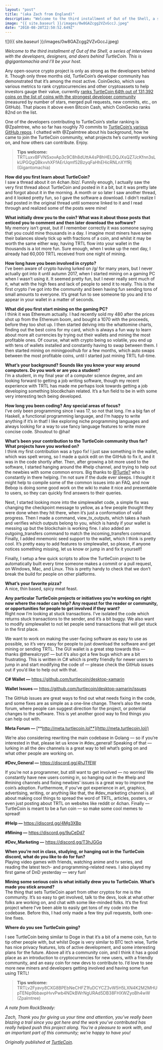 ```yaml
---
layout: "post"
title: "(aka Zach from England)"
description: "Welcome to the third installment of Out of the Shell, a series of interviews with the developers, designers, and doers behind TurtleCoin. This is @gigantomachia and I’ll be your host. Any open-source…"
image: "{{ site.baseurl }}/images/0w8GAZcgg2VZvGccJ.jpeg"
date: "2018-08-28T22:50:52.649Z"
---
```


![]({{ site.baseurl }}/images/0w8GAZcgg2VZvGccJ.jpeg)

_Welcome to the third installment of Out of the Shell, a series of interviews with the developers, designers, and doers behind TurtleCoin. This is @gigantomachia and I’ll be your host._

Any open-source crypto project is only as strong as the developers behind it. Though only three months old, TurtleCoin’s developer community has demonstrated that it’s among the most active. CoinGecko, which uses various metrics to rank cryptocurrencies and other cryptoassets to help investors gauge their value, currently [ranks TurtleCoin 64th out of 131,392 coins on the list of coins with the strongest developer community](https://www.coingecko.com/en?sort_by=developer_score) (measured by number of stars, merged pull requests, new commits, etc., on GitHub). That places it above even Bitcoin Cash, which CoinGecko ranks 82nd on the list.

One of the developers contributing to TurtleCoin’s stellar ranking is @Zpalmtree, who so far has roughly 70 commits to [TurtleCoin’s various GitHub repos](https://github.com/turtlecoin). I chatted with @Zpalmtree about his background, how he came to join the TurtleCoin community, what projects he’s currently working on, and how others can contribute. Enjoy.

> **Tips welcome:** TRTLuxvBFVNSxovAp3c9C8h8dUttA4sP8hHELDQJXsQZ7JcKfnn3sLkUPGQgQBkvvhXFfAErUqmf52BzyqFaHhEHicRNLnXYfRj (Gigantomachia)

**How did you first learn about TurtleCoin?**  
I saw a thread about it on 4chan /biz/. Funnily enough, I actually saw the very first thread about TurtleCoin and posted in it a bit, but it was pretty late and forgot about it in the morning. A month or so later I saw another thread, and it looked pretty fun, so I gave the software a download. I didn’t realize I had posted in the original thread until someone linked to it and I read through and realized some of the posts were mine!

**What initially drew you to the coin? What was it about those posts that enticed you to comment and then later download the software?**  
My memory isn’t great, but if I remember correctly it was someone saying that you could mine thousands in a day. I imagine most miners have seen their balances slowly tick up with fractions of a coin, and whilst it may be worth the same either way, having TRTL flow into your wallet in the thousands is a lot more fun. Sure enough, when I woke up the next day, I already had 60,000 TRTL received from one night of mining.

**How long have you been involved in crypto?**  
I’ve been aware of crypto having lurked on /g/ for many years, but I never actually got into it until autumn 2017, when I started mining on a gaming PC when I wasn’t using it. It seemed pretty fun, but I never really sent much of it, what with the high fees and lack of people to send it to really. This is the first crypto I’ve got into the community and been having fun sending tons of small amounts to everyone. It’s great fun to see someone tip you and it to appear in your wallet in a matter of seconds.

**What did you first start mining on the gaming PC?**  
I think it was Ethereum actually. I had recently sold my 480 after the prices shot up from the Ethereum boom, and bought a 1070 with the proceeds, before they too shot up. I then started delving into the whattomine charts, finding out the best coins for my card, which is always a fun way to learn about more alt currencies by trying out their wallets and mining the most profitable ones. Of course, what with crypto being so volatile, you end up with tens of wallets installed and constantly having to swap between them. I then started mining on miningpoolhub for a few months, which auto swaps between the most profitable coins, until I started just mining TRTL full-time.

**What’s your background? Sounds like you know your way around computers. Do you work or are you a student?**  
I’m a student, in my final year of a computer science degree, and am looking forward to getting a job writing software, though my recent experience with TRTL has made me perhaps look towards getting a job developing something blocdkchain related. It’s a fun field to be in with some very interesting tech being developed.

**How long you been coding? Any special areas of focus?**  
I’ve only been programming since I was 17, so not that long. I’m a big fan of Haskell, a functional programming language, and I’m happy to write anything if it’s in that! I like exploring niche programming languages and always looking for a way to use fancy language features to write more concise code. Shoutout to @hai!

**What’s been your contribution to the TurtleCoin community thus far? What projects have you worked on?**  
I think my first contribution was a typo fix! I just saw something in the wallet, which was spelt wrong, so I made a quick edit on the GitHub to fix it, and it was in the code shortly after. Then, after growing a bit more used to the software, I started hanging around the #help channel, and trying to help out the newbies with some common errors. Big thanks to [@Turtle?](https://medium.com/@turtlecoin/out-of-the-shell-2-turtle-d9c3dfdaf6b2) who is constantly in there helping. I’m not sure if the dude ever sleeps. I thought it might help to compile some of the common issues into an FAQ, and now Bebop is doing some good work on the wiki to make it nice and presentable to users, so they can quickly find answers to their queries.

Next, I started looking more into the simplewallet code, a simple fix was changing the checkpoint message to yellow, as a few people thought they were done when they hit there, when it’s just a conformation of valid progress. Then I made a command, view_tx_outputs, which takes a hash and verifies which outputs belong to you, which is handy if your wallet is messing up but the blockchain is working fine. I also added an outgoing_transfers command to match the incoming_transfers command. Finally, I added mnemonic seed support to the wallet, which I think is pretty cool. It’s pretty easy to add features to simplewallet, so please, if anyone notices something missing, let us know or jump in and fix it yourself!

Finally, I setup a few quick scripts to allow the TurtleCoin project to be automatically built every time someone makes a commit or a pull request, on Windows, Mac, and Linux. This is pretty handy to check that we don’t break the build for people on other platforms.

**What’s your favorite pizza?**  
A nice, thin based, spicy meat feast.

**Any particular TurtleCoin projects or initiatives you’re working on right now where the reader can help? Any request for the reader or community, or opportunities for people to get involved if they want?**  
Right now I’m looking at stuck transactions. I’ve isolated the code which returns stuck transactions to the sender, and it’s a bit buggy. We also want to modify simplewallet to not let people send transactions that will get stuck in the first place.

We want to work on making the user-facing software as easy to use as possible, so it’s very easy for people to just download the software and get mining or sending TRTL. The GUI wallet is a great step towards this — thanks @therealcrypt! — but it’s also got a few bugs which are a bit frustrating. This is written in C# which is pretty friendly for newer users to jump in and start modifying the code of — please check the GitHub issues out if you’d like to help out with that.

**C# Wallet —** <https://github.com/turtlecoin/desktop-xamarin>

**Wallet Issues —** <https://github.com/turtlecoin/desktop-xamarin/issues>

The GitHub issues are great ways to find out what needs fixing in the code, and some fixes are as simple as a one-line change. There’s also the meta forum, where people can suggest direction for the project, or potential changes to the software. This is yet another good way to find things you can help out with.

**Meta Forum —** [**http://meta.turtlecoin.lol**](http://meta.turtlecoin.lol/)

We’re also considering rewriting the main codebase in Golang — so if you’re interested in that, please let us know in #dev_general! Speaking of that — lurking in all the dev channels is a great way to tell what’s going on and what other people are working on.

**#Dev_General —** <https://discord.gg/4hJTfEW>

If you’re not a programmer, but still want to get involved — no worries! We constantly have new users coming in, so hanging out in the #help and #mining channels and fixing newbies’ issues is a great way to improve the coin’s adoption. Furthermore, if you’ve got experience in art, graphics, advertising, writing, or anything like that, the #dev_marketing channel is all about making cool things to spread the word of TRTL, articles, posters, or even just posting about TRTL on websites like reddit or 4chan. Finally — TurtleCoin is meant to be a fun coin — so make some cool memes to spread!

**#Help —** <https://discord.gg/4Mg3XBp>

**#Mining —** <https://discord.gg/9uCeDd7>

**#Dev_Marketing —** <https://discord.gg/T3hJGGq>

**When you’re not in class, studying, or hanging out in the TurtleCoin discord, what do you like to do for fun?**  
Playing video games with friends, watching anime and tv series, and reading the latest tech- and programming-related news. I also played my first game of DnD yesterday — very fun!

**Mining some serious coin is what initially drew you to TurtleCoin. What’s made you stick around?**  
The thing that sets TurtleCoin apart from other cryptos for me is the community. It’s so easy to get involved, talk to the devs, look at what other folks are working on, and chat with some like-minded folks. It’s the first project where I’ve been able to easily get tons of my code into the codebase. Before this, I had only made a few tiny pull requests, both one-line fixes.

**Where do you see TurtleCoin going?**

I see TurtleCoin being similar to Doge in that it’s a bit of a meme coin, fun to tip other people with, but whilst Doge is very similar to BTC tech wise, Turtle has nice privacy features, lots of active development, and some interesting plans for the future. Above all it’s a community coin, and I think it has a good place as an introduction to cryptocurrencies for new users, with a friendly community, and an easy coin for new devs to contribute to. I’d love to see more new miners and developers getting involved and having some fun using TRTL!

> **Tips welcome:** TRTLv2Fyavy8CXG8BPEbNeCHFZ1fuDCYCZ3vW5H5LXN4K2M2MHUpTENip9bbavpHvvPwb4NDkBWrNgURAd5DB38FHXWZyoBh4wW (Zpalmtree)

_A note from RockSteady:_

_Zach, Thank you for giving us your time and attention, you’ve really been blazing a trail since you got here and the work you’ve contributed has really helped push this project along. You’re a pleasure to work with, and an important part of this community; we’re happy to have you!_

_Originally published at_ [_TurtleCoin_](http://blog.turtlecoin.lol/archives/out-of-the-shell-3-zpalmtree-aka-zach-from-england/)_._
